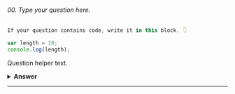 ###### 00. Type your question here.

```javascript
If your question contains code, write it in this block. 👇

var length = 10;
console.log(length);
```

<p>Question helper text.</p>

<details><summary><b>Answer</b></summary>

```javascript
if (outputCode) {
  `add this tag`;
} else {
  `remove this tag`;
}
```

<p>
Explanaion .....
</p>

</details>

---
